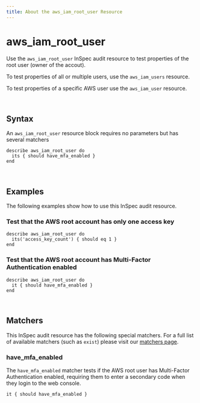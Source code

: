 ```yaml
---
title: About the aws_iam_root_user Resource
---
```


# aws_iam_root_user

Use the `aws_iam_root_user` InSpec audit resource to test properties of the root user (owner of the accout).

To test properties of all or multiple users, use the `aws_iam_users` resource.

To test properties of a specific AWS user use the `aws_iam_user` resource.

<br>

## Syntax

An `aws_iam_root_user` resource block requires no parameters but has several matchers

    describe aws_iam_root_user do
      its { should have_mfa_enabled }
    end

<br>

## Examples

The following examples show how to use this InSpec audit resource.

### Test that the AWS root account has only one access key

    describe aws_iam_root_user do
      its('access_key_count') { should eq 1 }
    end

### Test that the AWS root account has Multi-Factor Authentication enabled

    describe aws_iam_root_user do
      it { should have_mfa_enabled }
    end

<br>

## Matchers

This InSpec audit resource has the following special matchers. For a full list of available matchers (such as `exist`) please visit our [matchers page](https://www.inspec.io/docs/reference/matchers/).

### have_mfa_enabled

The `have_mfa_enabled` matcher tests if the AWS root user has Multi-Factor Authentication enabled, requiring them to enter a secondary code when they login to the web console.

    it { should have_mfa_enabled }
